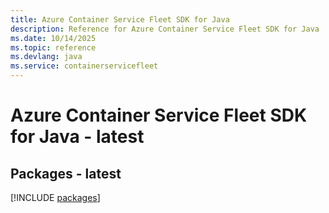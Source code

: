 ```yaml
---
title: Azure Container Service Fleet SDK for Java
description: Reference for Azure Container Service Fleet SDK for Java
ms.date: 10/14/2025
ms.topic: reference
ms.devlang: java
ms.service: containerservicefleet
---
```

# Azure Container Service Fleet SDK for Java - latest
## Packages - latest
[!INCLUDE [packages](container-service-fleet-index.md)]